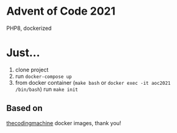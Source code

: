 Advent of Code 2021
==================================
PHP8, dockerized

Just...
=====
1. clone project
2. run `docker-compose up`
3. from docker container (`make bash` or `docker exec -it aoc2021 /bin/bash`) run `make init`

Based on
--------
[thecodingmachine](https://github.com/thecodingmachine/docker-images-php) docker images, thank you!